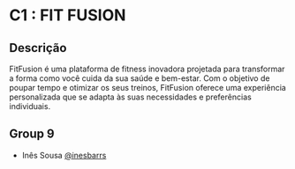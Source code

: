 # C1 : FIT FUSION

## Descrição
FitFusion é uma plataforma de fitness inovadora projetada para transformar a forma como você cuida da sua saúde e bem-estar. 
Com o objetivo de poupar tempo e otimizar os seus treinos, FitFusion oferece uma experiência personalizada que se adapta às suas necessidades e preferências individuais.


## Group 9

* Inês Sousa [@inesbarrs](https://github.com/inesbarrs)
